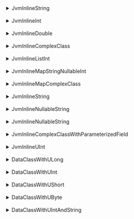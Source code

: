 <details>

<summary>JvmInlineString</summary>

> JSON Literal:
> ```json
> "exampleValue"
> ```
>
> Kotlin Object:
> ```
> JvmInlineString(value=exampleValue)
> ```
>
> Base Moshi Deserialization Result:
> ```
> Expected BEGIN_OBJECT but was STRING at path $
> ```
>
> Base Moshi Serialization Result:
> ```json
> {"value":"exampleValue"}
> ```
>
> Updated Moshi Deserialization Result:
> ```
> JvmInlineString(value=exampleValue)
> ```
>
> Updated Moshi Serialization Result:
> ```json
> "exampleValue"
> ```

</details>
<br>

<details>

<summary>JvmInlineInt</summary>

> JSON Literal:
> ```json
> 10
> ```
>
> Kotlin Object:
> ```
> JvmInlineInt(value=10)
> ```
>
> Base Moshi Deserialization Result:
> ```
> Expected BEGIN_OBJECT but was NUMBER at path $
> ```
>
> Base Moshi Serialization Result:
> ```json
> {"value":10}
> ```
>
> Updated Moshi Deserialization Result:
> ```
> JvmInlineInt(value=10)
> ```
>
> Updated Moshi Serialization Result:
> ```json
> 10
> ```

</details>
<br>

<details>

<summary>JvmInlineDouble</summary>

> JSON Literal:
> ```json
> 0.5
> ```
>
> Kotlin Object:
> ```
> JvmInlineDouble(value=0.5)
> ```
>
> Base Moshi Deserialization Result:
> ```
> Expected BEGIN_OBJECT but was NUMBER at path $
> ```
>
> Base Moshi Serialization Result:
> ```json
> {"value":0.5}
> ```
>
> Updated Moshi Deserialization Result:
> ```
> JvmInlineDouble(value=0.5)
> ```
>
> Updated Moshi Serialization Result:
> ```json
> 0.5
> ```

</details>
<br>

<details>

<summary>JvmInlineComplexClass</summary>

> JSON Literal:
> ```json
> {"stringValue":"a string","intValue":10}
> ```
>
> Kotlin Object:
> ```
> JvmInlineComplexClass(value=ExampleNestedClass(stringValue=a string, intValue=10))
> ```
>
> Base Moshi Deserialization Result:
> ```
> Required value 'value' missing at $
> ```
>
> Base Moshi Serialization Result:
> ```json
> {"value":{"stringValue":"a string","intValue":10}}
> ```
>
> Updated Moshi Deserialization Result:
> ```
> JvmInlineComplexClass(value=ExampleNestedClass(stringValue=a string, intValue=10))
> ```
>
> Updated Moshi Serialization Result:
> ```json
> {"stringValue":"a string","intValue":10}
> ```

</details>
<br>

<details>

<summary>JvmInlineListInt</summary>

> JSON Literal:
> ```json
> [0,2,99]
> ```
>
> Kotlin Object:
> ```
> JvmInlineListInt(list=[0, 2, 99])
> ```
>
> Base Moshi Deserialization Result:
> ```
> Expected BEGIN_OBJECT but was BEGIN_ARRAY at path $
> ```
>
> Base Moshi Serialization Result:
> ```json
> {"list":[0,2,99]}
> ```
>
> Updated Moshi Deserialization Result:
> ```
> JvmInlineListInt(list=[0, 2, 99])
> ```
>
> Updated Moshi Serialization Result:
> ```json
> [0,2,99]
> ```

</details>
<br>

<details>

<summary>JvmInlineMapStringNullableInt</summary>

> JSON Literal:
> ```json
> {"first":1,"missing":null}
> ```
>
> Kotlin Object:
> ```
> JvmInlineMapStringNullableInt(map={first=1, missing=null})
> ```
>
> Base Moshi Deserialization Result:
> ```
> Required value 'map' missing at $
> ```
>
> Base Moshi Serialization Result:
> ```json
> {"map":{"first":1}}
> ```
>
> Updated Moshi Deserialization Result:
> ```
> JvmInlineMapStringNullableInt(map={first=1, missing=null})
> ```
>
> Updated Moshi Serialization Result:
> ```json
> {"first":1}
> ```

</details>
<br>

<details>

<summary>JvmInlineMapComplexClass</summary>

> JSON Literal:
> ```json
> {"key":{"stringValue":"a string","intValue":10}}
> ```
>
> Kotlin Object:
> ```
> JvmInlineMapComplexClass(parameterizedValue={key=JvmInlineComplexClass(value=ExampleNestedClass(stringValue=a string, intValue=10))})
> ```
>
> Base Moshi Deserialization Result:
> ```
> Required value 'parameterizedValue' missing at $
> ```
>
> Base Moshi Serialization Result:
> ```json
> {"parameterizedValue":{"key":{"value":{"stringValue":"a string","intValue":10}}}}
> ```
>
> Updated Moshi Deserialization Result:
> ```
> JvmInlineMapComplexClass(parameterizedValue={key=JvmInlineComplexClass(value=ExampleNestedClass(stringValue=a string, intValue=10))})
> ```
>
> Updated Moshi Serialization Result:
> ```json
> {"key":{"stringValue":"a string","intValue":10}}
> ```

</details>
<br>

<details>

<summary>JvmInlineString</summary>

> JSON Literal:
> ```json
> "baseAppended"
> ```
>
> Kotlin Object:
> ```
> JvmInlineString(value=baseAppended)
> ```
>
> Base Moshi Deserialization Result:
> ```
> Expected BEGIN_OBJECT but was STRING at path $
> ```
>
> Base Moshi Serialization Result:
> ```json
> {"value":"baseAppended"}
> ```
>
> Updated Moshi Deserialization Result:
> ```
> JvmInlineString(value=baseAppended)
> ```
>
> Updated Moshi Serialization Result:
> ```json
> "baseAppended"
> ```

</details>
<br>

<details>

<summary>JvmInlineNullableString</summary>

> JSON Literal:
> ```json
> "notNull"
> ```
>
> Kotlin Object:
> ```
> JvmInlineNullableString(value=notNull)
> ```
>
> Base Moshi Deserialization Result:
> ```
> Expected BEGIN_OBJECT but was STRING at path $
> ```
>
> Base Moshi Serialization Result:
> ```json
> {"value":"notNull"}
> ```
>
> Updated Moshi Deserialization Result:
> ```
> JvmInlineNullableString(value=notNull)
> ```
>
> Updated Moshi Serialization Result:
> ```json
> "notNull"
> ```

</details>
<br>

<details>

<summary>JvmInlineNullableString</summary>

> JSON Literal:
> ```json
> null
> ```
>
> Kotlin Object:
> ```
> JvmInlineNullableString(value=null)
> ```
>
> Base Moshi Deserialization Result:
> ```
> null
> ```
>
> Base Moshi Serialization Result:
> ```json
> {}
> ```
>
> Updated Moshi Deserialization Result:
> ```
> JvmInlineNullableString(value=null)
> ```
>
> Updated Moshi Serialization Result:
> ```json
> null
> ```

</details>
<br>

<details>

<summary>JvmInlineComplexClassWithParameterizedField</summary>

> JSON Literal:
> ```json
> {"strings":["i","have","strings"],"ints":[5,10]}
> ```
>
> Kotlin Object:
> ```
> JvmInlineComplexClassWithParameterizedField(value=ExampleNestedClassWithParameterizedField(strings=[i, have, strings], ints=[5, 10]))
> ```
>
> Base Moshi Deserialization Result:
> ```
> Required value 'value' missing at $
> ```
>
> Base Moshi Serialization Result:
> ```json
> {"value":{"strings":["i","have","strings"],"ints":[5,10]}}
> ```
>
> Updated Moshi Deserialization Result:
> ```
> JvmInlineComplexClassWithParameterizedField(value=ExampleNestedClassWithParameterizedField(strings=[i, have, strings], ints=[5, 10]))
> ```
>
> Updated Moshi Serialization Result:
> ```json
> {"strings":["i","have","strings"],"ints":[5,10]}
> ```

</details>
<br>

<details>

<summary>JvmInlineUInt</summary>

> JSON Literal:
> ```json
> 99
> ```
>
> Kotlin Object:
> ```
> JvmInlineUInt(unsignedValue=99)
> ```
>
> Base Moshi Deserialization Result:
> ```
> Platform class kotlin.UInt requires explicit JsonAdapter to be registered for class kotlin.UInt unsignedValue for class io.amichne.moshi.extension.JvmInlineUInt
> ```
>
> Base Moshi Serialization Result:
> ```
> Platform class kotlin.UInt requires explicit JsonAdapter to be registered for class kotlin.UInt unsignedValue for class io.amichne.moshi.extension.JvmInlineUInt
> ```
>
> Updated Moshi Deserialization Result:
> ```
> JvmInlineUInt(unsignedValue=99)
> ```
>
> Updated Moshi Serialization Result:
> ```json
> 99
> ```

</details>
<br>

<details>

<summary>DataClassWithULong</summary>

> JSON Literal:
> ```json
> {"uLong":9223372039002259454}
> ```
>
> Kotlin Object:
> ```
> DataClassWithULong(uLong=9223372039002259454)
> ```
>
> Base Moshi Deserialization Result:
> ```
> Platform class kotlin.ULong requires explicit JsonAdapter to be registered for class kotlin.ULong uLong for class io.amichne.moshi.extension.DataClassWithULong
> ```
>
> Base Moshi Serialization Result:
> ```
> Platform class kotlin.ULong requires explicit JsonAdapter to be registered for class kotlin.ULong uLong for class io.amichne.moshi.extension.DataClassWithULong
> ```
>
> Updated Moshi Deserialization Result:
> ```
> DataClassWithULong(uLong=9223372039002259454)
> ```
>
> Updated Moshi Serialization Result:
> ```json
> {"uLong":9223372039002259454}
> ```

</details>
<br>

<details>

<summary>DataClassWithUInt</summary>

> JSON Literal:
> ```json
> {"uInt":2147516414}
> ```
>
> Kotlin Object:
> ```
> DataClassWithUInt(uInt=2147516414)
> ```
>
> Base Moshi Deserialization Result:
> ```
> Platform class kotlin.UInt requires explicit JsonAdapter to be registered for class kotlin.UInt uInt for class io.amichne.moshi.extension.DataClassWithUInt
> ```
>
> Base Moshi Serialization Result:
> ```
> Platform class kotlin.UInt requires explicit JsonAdapter to be registered for class kotlin.UInt uInt for class io.amichne.moshi.extension.DataClassWithUInt
> ```
>
> Updated Moshi Deserialization Result:
> ```
> DataClassWithUInt(uInt=2147516414)
> ```
>
> Updated Moshi Serialization Result:
> ```json
> {"uInt":2147516414}
> ```

</details>
<br>

<details>

<summary>DataClassWithUShort</summary>

> JSON Literal:
> ```json
> {"uShort":32894}
> ```
>
> Kotlin Object:
> ```
> DataClassWithUShort(uShort=32894)
> ```
>
> Base Moshi Deserialization Result:
> ```
> Platform class kotlin.UShort requires explicit JsonAdapter to be registered for class kotlin.UShort uShort for class io.amichne.moshi.extension.DataClassWithUShort
> ```
>
> Base Moshi Serialization Result:
> ```
> Platform class kotlin.UShort requires explicit JsonAdapter to be registered for class kotlin.UShort uShort for class io.amichne.moshi.extension.DataClassWithUShort
> ```
>
> Updated Moshi Deserialization Result:
> ```
> DataClassWithUShort(uShort=32894)
> ```
>
> Updated Moshi Serialization Result:
> ```json
> {"uShort":32894}
> ```

</details>
<br>

<details>

<summary>DataClassWithUByte</summary>

> JSON Literal:
> ```json
> {"uByte":137}
> ```
>
> Kotlin Object:
> ```
> DataClassWithUByte(uByte=137)
> ```
>
> Base Moshi Deserialization Result:
> ```
> Platform class kotlin.UByte requires explicit JsonAdapter to be registered for class kotlin.UByte uByte for class io.amichne.moshi.extension.DataClassWithUByte
> ```
>
> Base Moshi Serialization Result:
> ```
> Platform class kotlin.UByte requires explicit JsonAdapter to be registered for class kotlin.UByte uByte for class io.amichne.moshi.extension.DataClassWithUByte
> ```
>
> Updated Moshi Deserialization Result:
> ```
> DataClassWithUByte(uByte=137)
> ```
>
> Updated Moshi Serialization Result:
> ```json
> {"uByte":137}
> ```

</details>
<br>

<details>

<summary>DataClassWithUIntAndString</summary>

> JSON Literal:
> ```json
> {"stringValue":"foo","unsignedValue":2147516414}
> ```
>
> Kotlin Object:
> ```
> DataClassWithUIntAndString(stringValue=foo, unsignedValue=2147516414)
> ```
>
> Base Moshi Deserialization Result:
> ```
> Platform class kotlin.UInt requires explicit JsonAdapter to be registered for class kotlin.UInt unsignedValue for class io.amichne.moshi.extension.DataClassWithUIntAndString
> ```
>
> Base Moshi Serialization Result:
> ```
> Platform class kotlin.UInt requires explicit JsonAdapter to be registered for class kotlin.UInt unsignedValue for class io.amichne.moshi.extension.DataClassWithUIntAndString
> ```
>
> Updated Moshi Deserialization Result:
> ```
> DataClassWithUIntAndString(stringValue=foo, unsignedValue=2147516414)
> ```
>
> Updated Moshi Serialization Result:
> ```json
> {"stringValue":"foo","unsignedValue":2147516414}
> ```

</details>
<br>
